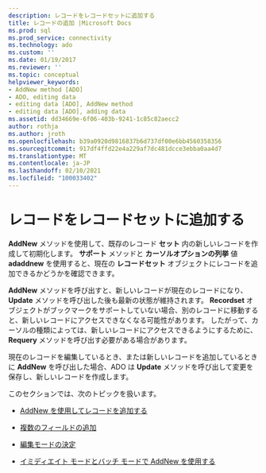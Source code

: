 ```yaml
---
description: レコードをレコードセットに追加する
title: レコードの追加 |Microsoft Docs
ms.prod: sql
ms.prod_service: connectivity
ms.technology: ado
ms.custom: ''
ms.date: 01/19/2017
ms.reviewer: ''
ms.topic: conceptual
helpviewer_keywords:
- AddNew method [ADO]
- ADO, editing data
- editing data [ADO], AddNew method
- editing data [ADO], adding data
ms.assetid: dd34669e-6f06-403b-9241-1c85c82aecc2
author: rothja
ms.author: jroth
ms.openlocfilehash: b39a0920d9816837b6d737df00e6bb4560358356
ms.sourcegitcommit: 917df4ffd22e4a229af7dc481dcce3ebba0aa4d7
ms.translationtype: MT
ms.contentlocale: ja-JP
ms.lasthandoff: 02/10/2021
ms.locfileid: "100033402"
---
```

# <a name="adding-records-to-a-recordset"></a>レコードをレコードセットに追加する
**AddNew** メソッドを使用して、既存のレコード **セット** 内の新しいレコードを作成して初期化します。 **サポート** メソッドと **カーソルオプションの列挙** 値 **adaddnew** を使用すると、現在の **レコードセット** オブジェクトにレコードを追加できるかどうかを確認できます。

 **AddNew** メソッドを呼び出すと、新しいレコードが現在のレコードになり、 **Update** メソッドを呼び出した後も最新の状態が維持されます。 **Recordset** オブジェクトがブックマークをサポートしていない場合、別のレコードに移動すると、新しいレコードにアクセスできなくなる可能性があります。 したがって、カーソルの種類によっては、新しいレコードにアクセスできるようにするために、 **Requery** メソッドを呼び出す必要がある場合があります。

 現在のレコードを編集しているとき、または新しいレコードを追加しているときに **AddNew** を呼び出した場合、ADO は **Update** メソッドを呼び出して変更を保存し、新しいレコードを作成します。

 このセクションでは、次のトピックを扱います。

-   [AddNew を使用してレコードを追加する](./adding-records-using-addnew.md)

-   [複数のフィールドの追加](./adding-multiple-fields.md)

-   [編集モードの決定](./determining-edit-mode.md)

-   [イミディエイト モードとバッチ モードで AddNew を使用する](./using-addnew-in-immediate-and-batch-modes.md)